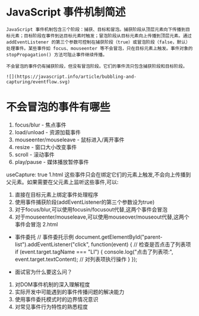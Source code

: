 # JavaScript 事件机制简述
    
    JavaScript 事件机制包含三个阶段：捕获、目标和冒泡。捕获阶段从顶层元素向下传播到目标元素；目标阶段在事件到达目标元素时触发；冒泡阶段从目标元素向上传播到顶层元素。通过 addEventListener 的第三个参数可控制在捕获阶段（true）或冒泡阶段（false，默认）处理事件。某些事件如 focus、mouseenter 等不会冒泡，只在目标元素上触发。事件对象的 stopPropagation() 方法可阻止事件继续传播。

    不会冒泡的事件仍有捕获阶段，但没有冒泡阶段。它们的事件流只包含捕获阶段和目标阶段。

    ![](https://javascript.info/article/bubbling-and-capturing/eventflow.svg)


# 不会冒泡的事件有哪些

1. focus/blur - 焦点事件
2. load/unload - 资源加载事件
3. mouseenter/mouseleave - 鼠标进入/离开事件
4. resize - 窗口大小改变事件
5. scroll - 滚动事件
6. play/pause - 媒体播放暂停事件

useCapture: true 1.html
这些事件只会在绑定它们的元素上触发,不会向上传播到父元素。如果需要在父元素上监听这些事件,可以:

1. 直接在目标元素上绑定事件处理程序
2. 使用事件捕获阶段(addEventListener的第三个参数设为true)
3. 对于focus/blur,可以使用focusin/focusout代替,这两个事件会冒泡 
4. 对于mouseenter/mouseleave,可以使用mouseover/mouseout代替,这两个事件会冒泡 2.html


- 事件委托 
// 事件委托示例
document.getElementById("parent-list").addEventListener("click", function(event) {
  // 检查是否点击了列表项
  if (event.target.tagName === "LI") {
    console.log("点击了列表项:", event.target.textContent);
    // 对列表项执行操作
  }
});

- 面试官为什么要这么问？

1. 对DOM事件机制的深入理解程度
2. 实际开发中可能遇到的事件传播问题的解决能力
3. 使用事件委托模式时的边界情况意识
4. 对常见事件行为特性的熟悉程度